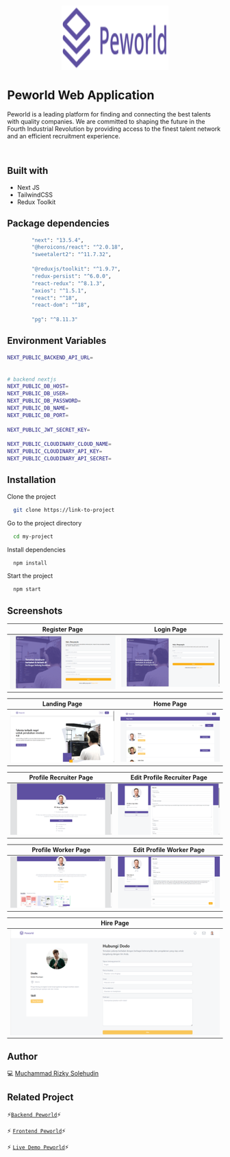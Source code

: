 <div align="center">
 <img height="150" width="250" src="https://github.com/mrizkysolehudin/fe-peworld-rtk/blob/master/public/assets/icons/logo-indigo.svg"  />
</div>

# Peworld Web Application

Peworld is a leading platform for finding and connecting the best talents with quality companies. We are committed to shaping the future in the Fourth Industrial Revolution by providing access to the finest talent network and an efficient recruitment experience.

<br />

## Built with

- Next JS
- TailwindCSS
- Redux Toolkit

## Package dependencies

```bash
		"next": "13.5.4",
		"@heroicons/react": "^2.0.18",
		"sweetalert2": "^11.7.32",

        "@reduxjs/toolkit": "^1.9.7",
		"redux-persist": "^6.0.0",
		"react-redux": "^8.1.3",
        "axios": "^1.5.1",
		"react": "^18",
		"react-dom": "^18",

        "pg": "^8.11.3"
```

## Environment Variables

```bash
NEXT_PUBLIC_BACKEND_API_URL=


# backend nextjs
NEXT_PUBLIC_DB_HOST=
NEXT_PUBLIC_DB_USER=
NEXT_PUBLIC_DB_PASSWORD=
NEXT_PUBLIC_DB_NAME=
NEXT_PUBLIC_DB_PORT=

NEXT_PUBLIC_JWT_SECRET_KEY=

NEXT_PUBLIC_CLOUDINARY_CLOUD_NAME=
NEXT_PUBLIC_CLOUDINARY_API_KEY=
NEXT_PUBLIC_CLOUDINARY_API_SECRET=
```

## Installation

Clone the project

```bash
  git clone https://link-to-project
```

Go to the project directory

```bash
  cd my-project
```

Install dependencies

```bash
  npm install
```

Start the project

```bash
  npm start
```

## Screenshots

| Register Page                                                                                                      | Login Page                                                                                                   |
| ------------------------------------------------------------------------------------------------------------------ | ------------------------------------------------------------------------------------------------------------ |
| ![Register](https://github.com/mrizkysolehudin/fe-peworld-rtk/blob/master/public/assets/screens/register-page.png) | ![Login](https://github.com/mrizkysolehudin/fe-peworld-rtk/blob/master/public/assets/screens/login-page.png) |

| Landing Page                                                                                                            | Home Page                                                                                                  |
| ----------------------------------------------------------------------------------------------------------------------- | ---------------------------------------------------------------------------------------------------------- |
| ![Landing Page](https://github.com/mrizkysolehudin/fe-peworld-rtk/blob/master/public/assets/screens/Landing%20page.png) | ![Home Page](https://github.com/mrizkysolehudin/fe-peworld-rtk/blob/master/public/assets/screens/Home.png) |

| Profile Recruiter Page                                                                                                               | Edit Profile Recruiter Page                                                                                                              |
| ------------------------------------------------------------------------------------------------------------------------------------ | ---------------------------------------------------------------------------------------------------------------------------------------- |
| ![Profile Recruiter Page](https://github.com/mrizkysolehudin/fe-peworld-rtk/blob/master/public/assets/screens/profile-recruiter.png) | ![Edit Profile Recruiter Page](https://github.com/mrizkysolehudin/fe-peworld-rtk/blob/master/public/assets/screens/Edit%20Recruiter.png) |

| Profile Worker Page                                                                                                              | Edit Profile Worker Page                                                                                                           |
| -------------------------------------------------------------------------------------------------------------------------------- | ---------------------------------------------------------------------------------------------------------------------------------- |
| ![Profile Worker Page](https://github.com/mrizkysolehudin/fe-peworld-rtk/blob/master/public/assets/screens/Profile%20worker.png) | ![Edit Profile Worker Page](https://github.com/mrizkysolehudin/fe-peworld-rtk/blob/master/public/assets/screens/Edit%20worker.png) |

| Hire Page                                                                                                  |
| ---------------------------------------------------------------------------------------------------------- |
| ![Hire Page](https://github.com/mrizkysolehudin/fe-peworld-rtk/blob/master/public/assets/screens/Hire.png) |

## Author

💻 [Muchammad Rizky Solehudin](https://github.com/mrizkysolehudin)

## Related Project

⚡[`Backend Peworld`](https://github.com/mrizkysolehudin/be-peworld)⚡

⚡ [`Frontend Peworld`](https://github.com/mrizkysolehudin/fe-peworld-rtk)⚡

⚡ [`Live Demo Peworld`](https://fe-peworld-rtk.vercel.app)⚡
